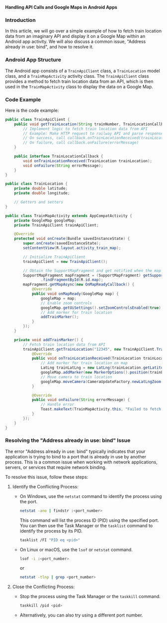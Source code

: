 **Handling API Calls and Google Maps in Android Apps**

### Introduction

In this article, we will go over a simple example of how to fetch train location data from an imaginary API and display it on a Google Map within an Android app activity. We will also discuss a common issue, "Address already in use: bind", and how to resolve it.

### Android App Structure

The Android app consists of a `TrainApiClient` class, a `TrainLocation` model class, and a `TrainMapActivity` activity class. The `TrainApiClient` class provides a method to fetch train location data from an API, which is then used in the `TrainMapActivity` class to display the data on a Google Map.

### Code Example

Here is the code example:

```java
public class TrainApiClient {
    public void getTrainLocation(String trainNumber, TrainLocationCallback callback) {
        // Implement logic to fetch train location data from API
        // Example: Make HTTP request to railway API and parse response
        // On success, call callback.onTrainLocationReceived(trainLocation)
        // On failure, call callback.onFailure(errorMessage)
    }

    public interface TrainLocationCallback {
        void onTrainLocationReceived(TrainLocation trainLocation);
        void onFailure(String errorMessage);
    }
}

public class TrainLocation {
    private double latitude;
    private double longitude;

    // Getters and setters
}

public class TrainMapActivity extends AppCompatActivity {
    private GoogleMap googleMap;
    private TrainApiClient trainApiClient;

    @Override
    protected void onCreate(Bundle savedInstanceState) {
        super.onCreate(savedInstanceState);
        setContentView(R.layout.activity_train_map);

        // Initialize TrainApiClient
        trainApiClient = new TrainApiClient();

        // Obtain the SupportMapFragment and get notified when the map is ready to be used.
        SupportMapFragment mapFragment = (SupportMapFragment) getSupportFragmentManager()
                .findFragmentById(R.id.map);
        mapFragment.getMapAsync(new OnMapReadyCallback() {
            @Override
            public void onMapReady(GoogleMap map) {
                googleMap = map;
                // Enable zoom controls
                googleMap.getUiSettings().setZoomControlsEnabled(true);
                // Add marker for train location
                addTrainMarker();
            }
        });
    }

    private void addTrainMarker() {
        // Fetch train location data from API
        trainApiClient.getTrainLocation("12345", new TrainApiClient.TrainLocationCallback() {
            @Override
            public void onTrainLocationReceived(TrainLocation trainLocation) {
                // Add marker for train location on map
                LatLng trainLatLng = new LatLng(trainLocation.getLatitude(), trainLocation.getLongitude());
                googleMap.addMarker(new MarkerOptions().position(trainLatLng).title("Train Location"));
                // Move camera to train location
                googleMap.moveCamera(CameraUpdateFactory.newLatLngZoom(trainLatLng, 10));
            }

            @Override
            public void onFailure(String errorMessage) {
                // Handle error
                Toast.makeText(TrainMapActivity.this, "Failed to fetch train location: " + errorMessage, Toast.LENGTH_SHORT).show();
            }
        });
    }
}
```

### Resolving the "Address already in use: bind" Issue

The error "Address already in use: bind" typically indicates that your application is trying to bind to a port that is already in use by another process. This is a common issue when working with network applications, servers, or services that require network binding.

To resolve this issue, follow these steps:

1. Identify the Conflicting Process:

   - On Windows, use the `netstat` command to identify the process using the port.

     ```sh
     netstat -ano | findstr :<port_number>
     ```
     This command will list the process ID (PID) using the specified port. You can then use the Task Manager or the `tasklist` command to identify the process by its PID.

     ```sh
     tasklist /FI "PID eq <pid>"
     ```
   - On Linux or macOS, use the `lsof` or `netstat` command.

     ```sh
     lsof -i :<port_number>
     ```
     or

     ```sh
     netstat -tlnp | grep <port_number>
     ```
2. Close the Conflicting Process:

   - Stop the process using the Task Manager or the `taskkill` command.

     ```sh
     taskkill /pid <pid>
     ```
   - Alternatively, you can also try using a different port number.

